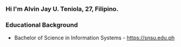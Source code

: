 ### Hi I'm Alvin Jay U. Teniola, 27, Filipino.




### Educational Background
* Bachelor of Science in Information Systems - https://snsu.edu.ph 
